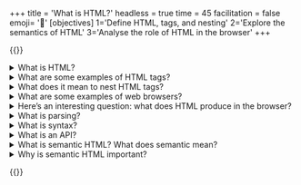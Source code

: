 +++
title = 'What is HTML?'
headless = true
time = 45
facilitation = false
emoji= '🧩'
[objectives]
    1='Define HTML, tags, and nesting'
    2='Explore the semantics of HTML'
    3='Analyse the role of HTML in the browser'
+++

{{<note type="question" title="10 Things About HTML">}}

<details>
   <summary>What is HTML?</summary>

HTML stands for Hypertext Markup Language. Markup means tags that go around content like text, pictures, videos, to "mark up" or describe what they are.

HTML tags look like this: `<p>This is a paragraph.</p>`. They typically surround a piece of content, like a block of text, and describe it as such. In this case, the `<p>` tag describes the content as a paragraph.

</details>

<details>
<summary>What are some examples of HTML tags?</summary>

Examples of HTML tags include `<mark>`, `<section>`, `<header>`, and `<button>`.

</details>

<details>
<summary>What does it mean to nest HTML tags?</summary>

Nesting is like Russian dolls - or tupperware - a box in a box in a box. We _nest_ tags _inside_ each other. That's how we write HTML. For example:

```html
<article>
  <header>
    <h1>Title</h1>
  </header>
</article>
```

Here the `<header>` tag is nested inside the `<article>` tag, and the `<h1>` tag is inside the `<header>` tag.

Not all tags are nested, in this example:

```html
<article>
  <header>
    <h1>Title</h1>
  </header>
  <p>Some content</p>
</article>
```

Both the `<header>` and `<p>` tags are nested inside the `<article>` tag, but the `<header>` and `<p>` tags are not nested inside each other - they are siblings.

</details>
<details>
<summary>What are some examples of web browsers?</summary>

Chrome, Firefox, Safari, Lynx, JAWS, Brave, Edge, Vivaldi, Opera...

</details>
<details>
<summary>Here’s an interesting question: what does HTML produce in the browser?</summary>

It produces what we see, of course; it produces a visual representation of the document. But in a little more detail: the browser **parses** the HTML we write, executes the linked Javascript, loads the CSS, media, and other resources, and produces a _model_ of our document, called the document object model. It produces an **API** called the **DOM**.

</details>

<details>
<summary>What is parsing?</summary>

Make sense of. Analyse **syntactically**.

</details>

<details>
<summary>What is syntax?</summary>

The rules that structure language, so it can be understood by someone else. I put words in an order, according to rules, I _structure meaning_ and you can get that meaning back out if you know the same rules. Programming languages are the same - they each have a set of rules, they each have a _syntax_.

Think about HTML and CSS. They use different syntaxes.

For instance, when grouping together the information about an HTML tag, you may write: `<h1 class="main-title">This is a title</h1>` - there are several pieces of syntax here, and one is that the tag is opened by `<h1>` and its contents are done when you see `</h1>`.

In CSS, on the other hand, you may have a rule like `h1 { color: red; }` - we group together declarations applying to the selector between `{}`s.

HTML and CSS use different syntaxes, even though some of the concepts are similar.

</details>

<details>
<summary>What is an API?</summary>

API stands for Application Programming Interface. Imagine you are at a train station: You ask the station master what trains are running today, and they read you a list. You ask when the next train to Manchester is, and they tell you it has been delayed.

The station master has _lots more_ information on the trains, but when you ask your question, they know precisely what information you want, based on your shared understanding of the question. The DOM is the station master; the DOM is the interface.

</details>

<details>
<summary>What is semantic HTML? What does semantic mean?</summary>

Semantics means _meaning_. Semantic HTML is _meaningful code_: each piece of data marked up with correct, that is to say, descriptive tags. A heading has an h1 tag. A button has a button tag. There are only two html tags that deliberately have no meaning (div and span).

These tags are then _interpreted_ by APIs to give functionality to the page. A button tag is interpreted by the browser as a button, and so it can be clicked, or triggered in many ways. A heading tag is interpreted by the browser as a heading, and so provides a traversible page outline to a screen reader.

HTML tags are powerful because they are meaningful. They are meaningful because they are semantic. Semantic HTML is powerful HTML.

</details>

<details>
<summary>Why is semantic HTML important?</summary>

HTML tags are powerful because they are meaningful. They are meaningful because they are semantic. Semantic HTML is powerful HTML.

The better structured your document, the more meaning you can pack into it, the more powerful your code is, the better it will work in more contexts, and more things will be able to interface with it. The more meaning you put in, the more meaning other readers can get out.

</details>

{{</note>}}
